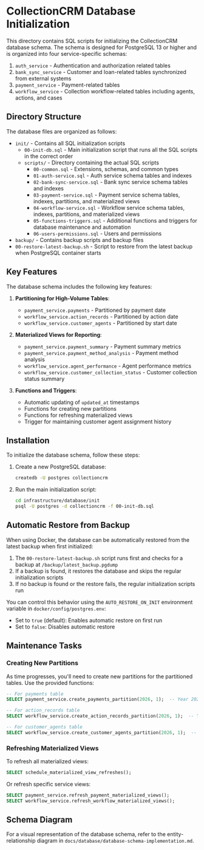 # CollectionCRM Database Initialization

This directory contains SQL scripts for initializing the CollectionCRM database schema. The schema is designed for PostgreSQL 13 or higher and is organized into four service-specific schemas:

1. `auth_service` - Authentication and authorization related tables
2. `bank_sync_service` - Customer and loan-related tables synchronized from external systems
3. `payment_service` - Payment-related tables
4. `workflow_service` - Collection workflow-related tables including agents, actions, and cases

## Directory Structure

The database files are organized as follows:

- `init/` - Contains all SQL initialization scripts
  - `00-init-db.sql` - Main initialization script that runs all the SQL scripts in the correct order
  - `scripts/` - Directory containing the actual SQL scripts
    - `00-common.sql` - Extensions, schemas, and common types
    - `01-auth-service.sql` - Auth service schema tables and indexes
    - `02-bank-sync-service.sql` - Bank sync service schema tables and indexes
    - `03-payment-service.sql` - Payment service schema tables, indexes, partitions, and materialized views
    - `04-workflow-service.sql` - Workflow service schema tables, indexes, partitions, and materialized views
    - `05-functions-triggers.sql` - Additional functions and triggers for database maintenance and automation
    - `06-users-permissions.sql` - Users and permissions
- `backup/` - Contains backup scripts and backup files
- `00-restore-latest-backup.sh` - Script to restore from the latest backup when PostgreSQL container starts

## Key Features

The database schema includes the following key features:

1. **Partitioning for High-Volume Tables**:
   - `payment_service.payments` - Partitioned by payment date
   - `workflow_service.action_records` - Partitioned by action date
   - `workflow_service.customer_agents` - Partitioned by start date

2. **Materialized Views for Reporting**:
   - `payment_service.payment_summary` - Payment summary metrics
   - `payment_service.payment_method_analysis` - Payment method analysis
   - `workflow_service.agent_performance` - Agent performance metrics
   - `workflow_service.customer_collection_status` - Customer collection status summary

3. **Functions and Triggers**:
   - Automatic updating of `updated_at` timestamps
   - Functions for creating new partitions
   - Functions for refreshing materialized views
   - Trigger for maintaining customer agent assignment history

## Installation

To initialize the database schema, follow these steps:

1. Create a new PostgreSQL database:
   ```bash
   createdb -U postgres collectioncrm
   ```

2. Run the main initialization script:
   ```bash
   cd infrastructure/database/init
   psql -U postgres -d collectioncrm -f 00-init-db.sql
   ```

## Automatic Restore from Backup

When using Docker, the database can be automatically restored from the latest backup when first initialized:

1. The `00-restore-latest-backup.sh` script runs first and checks for a backup at `/backup/latest_backup.pgdump`
2. If a backup is found, it restores the database and skips the regular initialization scripts
3. If no backup is found or the restore fails, the regular initialization scripts run

You can control this behavior using the `AUTO_RESTORE_ON_INIT` environment variable in `docker/config/postgres.env`:
- Set to `true` (default): Enables automatic restore on first run
- Set to `false`: Disables automatic restore

## Maintenance Tasks

### Creating New Partitions

As time progresses, you'll need to create new partitions for the partitioned tables. Use the provided functions:

```sql
-- For payments table
SELECT payment_service.create_payments_partition(2026, 1);  -- Year 2026, Q1

-- For action_records table
SELECT workflow_service.create_action_records_partition(2026, 1);  -- Year 2026, Q1

-- For customer_agents table
SELECT workflow_service.create_customer_agents_partition(2026, 1);  -- Year 2026, Q1
```

### Refreshing Materialized Views

To refresh all materialized views:

```sql
SELECT schedule_materialized_view_refreshes();
```

Or refresh specific service views:

```sql
SELECT payment_service.refresh_payment_materialized_views();
SELECT workflow_service.refresh_workflow_materialized_views();
```

## Schema Diagram

For a visual representation of the database schema, refer to the entity-relationship diagram in `docs/database/database-schema-implementation.md`.
